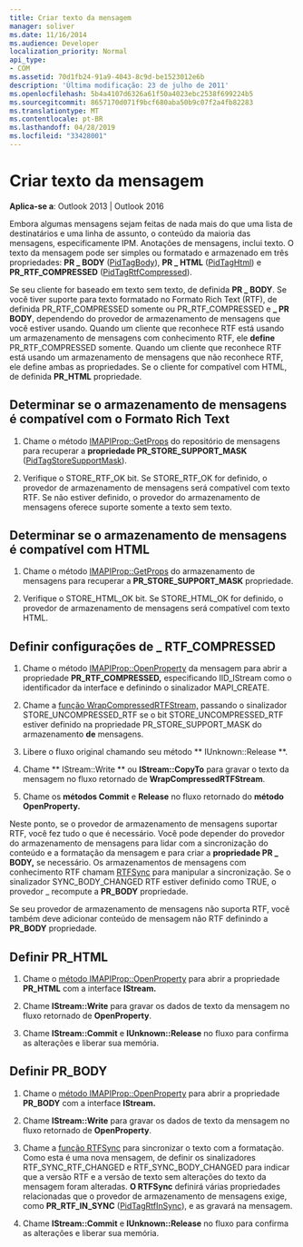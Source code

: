 ```yaml
---
title: Criar texto da mensagem
manager: soliver
ms.date: 11/16/2014
ms.audience: Developer
localization_priority: Normal
api_type:
- COM
ms.assetid: 70d1fb24-91a9-4043-8c9d-be1523012e6b
description: 'Última modificação: 23 de julho de 2011'
ms.openlocfilehash: 5b4a4107d6326a61f50a4023ebc2538f699224b5
ms.sourcegitcommit: 8657170d071f9bcf680aba50b9c07f2a4fb82283
ms.translationtype: MT
ms.contentlocale: pt-BR
ms.lasthandoff: 04/28/2019
ms.locfileid: "33428001"
---
```

# <a name="creating-message-text"></a>Criar texto da mensagem

**Aplica-se a**: Outlook 2013 | Outlook 2016 
  
Embora algumas mensagens sejam feitas de nada mais do que uma lista de destinatários e uma linha de assunto, o conteúdo da maioria das mensagens, especificamente IPM. Anotações de mensagens, inclui texto. O texto da mensagem pode ser simples ou formatado e armazenado em três propriedades: **PR \_ BODY** ([PidTagBody](pidtagbody-canonical-property.md)), **PR \_ HTML** ([PidTagHtml](pidtaghtml-canonical-property.md)) e **PR_RTF_COMPRESSED** ([PidTagRtfCompressed](pidtagrtfcompressed-canonical-property.md)). 

Se seu cliente for baseado em texto sem texto, de definida **PR \_ BODY**. Se você tiver suporte para texto formatado no  Formato Rich Text  (RTF), de definida PR_RTF_COMPRESSED somente ou PR_RTF_COMPRESSED e **\_ PR BODY**, dependendo do provedor de armazenamento de mensagens que você estiver usando. Quando um cliente que reconhece RTF está usando um armazenamento de mensagens com conhecimento RTF, ele **define** PR_RTF_COMPRESSED somente. Quando um cliente que reconhece RTF está usando um armazenamento de mensagens que não reconhece RTF, ele define ambas as propriedades. Se o cliente for compatível com HTML, de definida **PR_HTML** propriedade. 
  
## <a name="determine-whether-your-message-store-supports-rich-text-format"></a>Determinar se o armazenamento de mensagens é compatível com o Formato Rich Text
  
1. Chame o método [IMAPIProp::GetProps](imapiprop-getprops.md) do repositório de mensagens para recuperar a **propriedade PR_STORE_SUPPORT_MASK** ([PidTagStoreSupportMask](pidtagstoresupportmask-canonical-property.md)).
    
2. Verifique o STORE_RTF_OK bit. Se STORE_RTF_OK for definido, o provedor de armazenamento de mensagens será compatível com texto RTF. Se não estiver definido, o provedor do armazenamento de mensagens oferece suporte somente a texto sem texto.
    
## <a name="determine-whether-your-message-store-supports-html"></a>Determinar se o armazenamento de mensagens é compatível com HTML
  
1. Chame o método [IMAPIProp::GetProps](imapiprop-getprops.md) do armazenamento de mensagens para recuperar a **PR_STORE_SUPPORT_MASK** propriedade. 
    
2. Verifique o STORE_HTML_OK bit. Se STORE_HTML_OK for definido, o provedor de armazenamento de mensagens será compatível com texto HTML. 
    
## <a name="set-pr_rtf_compressed"></a>Definir configurações de \_ RTF_COMPRESSED
  
1. Chame o método [IMAPIProp::OpenProperty](imapiprop-openproperty.md) da mensagem para abrir a propriedade **PR_RTF_COMPRESSED,** especificando IID_IStream como o identificador da interface e definindo o sinalizador MAPI_CREATE. 
    
2. Chame a [função WrapCompressedRTFStream,](wrapcompressedrtfstream.md) passando o sinalizador STORE_UNCOMPRESSED_RTF se o bit STORE_UNCOMPRESSED_RTF estiver definido na propriedade PR_STORE_SUPPORT_MASK do armazenamento **de** mensagens. 
    
3. Libere o fluxo original chamando seu método ** IUnknown::Release **. 
    
4. Chame ** IStream::Write ** ou **IStream::CopyTo** para gravar o texto da mensagem no fluxo retornado de **WrapCompressedRTFStream**.
    
5. Chame os **métodos Commit** e **Release** no fluxo retornado do **método OpenProperty.** 
    
Neste ponto, se o provedor de armazenamento de mensagens suportar RTF, você fez tudo o que é necessário. Você pode depender do provedor do armazenamento de mensagens para lidar com a sincronização do conteúdo e a formatação da mensagem e para criar a **propriedade PR \_ BODY,** se necessário. Os armazenamentos de mensagens com conhecimento RTF chamam [RTFSync](rtfsync.md) para manipular a sincronização. Se o sinalizador SYNC_BODY_CHANGED RTF estiver definido como TRUE, o provedor \_ recompute a **PR_BODY** propriedade. 
  
Se seu provedor de armazenamento de mensagens não suporta RTF, você também deve adicionar conteúdo de mensagem não RTF definindo a **PR_BODY** propriedade. 
  
## <a name="set-pr_html"></a>Definir PR_HTML
  
1. Chame o [método IMAPIProp::OpenProperty](imapiprop-openproperty.md) para abrir a propriedade **PR_HTML** com a interface **IStream.** 
    
2. Chame **IStream::Write** para gravar os dados de texto da mensagem no fluxo retornado de **OpenProperty**. 
    
3. Chame **IStream::Commit** e **IUnknown::Release** no fluxo para confirma as alterações e liberar sua memória. 
    
## <a name="set-pr_body"></a>Definir PR_BODY
  
1. Chame o [método IMAPIProp::OpenProperty](imapiprop-openproperty.md) para abrir a propriedade **PR_BODY** com a interface **IStream.** 
    
2. Chame **IStream::Write** para gravar os dados de texto da mensagem no fluxo retornado de **OpenProperty**. 
    
3. Chame a [função RTFSync](rtfsync.md) para sincronizar o texto com a formatação. Como esta é uma nova mensagem, de definir os sinalizadores RTF_SYNC_RTF_CHANGED e RTF_SYNC_BODY_CHANGED para indicar que a versão RTF e a versão de texto sem alterações do texto da mensagem foram alteradas. **O RTFSync** definirá várias propriedades relacionadas que o provedor de armazenamento de mensagens exige, como **PR_RTF_IN_SYNC** ([PidTagRtfInSync](pidtagrtfinsync-canonical-property.md)), e as gravará na mensagem.
    
4. Chame **IStream::Commit** e **IUnknown::Release** no fluxo para confirma as alterações e liberar sua memória. 
    

